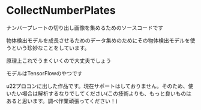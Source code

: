 # CollectNumberPlates
ナンバープレートの切り出し画像を集めるためのソースコードです

物体検出モデルを成長させるためのデータ集めのためにその物体検出モデルを使うという珍妙なことをしています。

原理上これでうまくいくので大丈夫でしょう

モデルはTensorFlowのやつです

u22プロコンに出した作品です。現在サポートはしておりません。そのため、使いたい場合は解析するなりでしてください(この技術よりも、もっと良いものはあると思います。調べ作業頑張ってください！)

